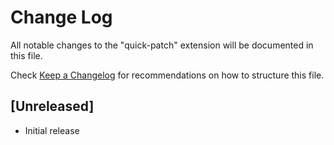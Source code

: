 # Change Log

All notable changes to the "quick-patch" extension will be documented in this file.

Check [Keep a Changelog](http://keepachangelog.com/) for recommendations on how to structure this file.

## [Unreleased]

- Initial release